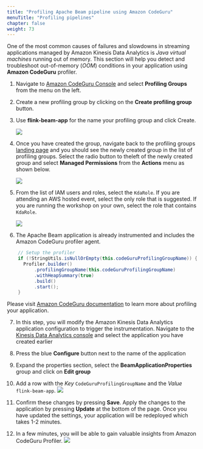 ```yaml
---
title: "Profiling Apache Beam pipeline using Amazon CodeGuru"
menuTitle: "Profiling pipelines"
chapter: false
weight: 73
---
```


One of the most common causes of failures and slowdowns in streaming applications managed by Amazon Kinesis Data Analytics is *Java virtual machines* running out of memory. This section will help you detect and troubleshoot out-of-memory (*OOM*) conditions in your application using **Amazon CodeGuru** profiler.

1. Navigate to [Amazon CodeGuru Console](https://console.aws.amazon.com/codeguru/profiler/) and select **Profiling Groups** from the menu on the left.

2. Create a new profiling group by clicking on the **Create profiling group** button.

3. Use **flink-beam-app** for the name your profiling group and click Create.

   ![](/images/beam-on-kda/profiler-group-1.png)

4. Once you have created the group, navigate back to the profiling groups [landing page](https://console.aws.amazon.com/codeguru/profiler/) and you should see the newly created group in the list of profiling groups. Select the radio button to theleft of the newly created group and select **Managed Permissions** from the **Actions** menu as shown below.

   ![](/images/beam-on-kda/profiler-group-2.png)

5. From the list of IAM users and roles, select the `KdaRole`. If you are attending an AWS hosted event, select the only role that is suggested. If you are running the workshop on your own, select the role that contains `KdaRole`.

   ![](/images/beam-on-kda/profiler-group-3.png)

6. The Apache Beam application is already instrumented and includes the Amazon CodeGuru profiler agent. 
```java
    // Setup the profiler
    if (!StringUtils.isNullOrEmpty(this.codeGuruProfilingGroupName)) {
      Profiler.builder()
          .profilingGroupName(this.codeGuruProfilingGroupName)
          .withHeapSummary(true)
          .build()
          .start();
    }
```
Please visit [Amazon CodeGuru documentation](https://docs.aws.amazon.com/codeguru/latest/profiler-ug/enabling-the-agent-with-code.html) to learn more about profiling your application.

7. In this step, you will modify the Amazon Kinesis Data Analytics application configuration to trigger the instrumentation. Navigate to the [Kinesis Data Analytics console](https://console.aws.amazon.com/kinesisanalytics/home#/applications/dashboard) and select the application you have created earlier

8. Press the blue **Configure** button next to the name of the application

9. Expand the properties section, select the **BeamApplicationProperties** group and click on **Edit group**

10. Add a row with the *Key* `CodeGuruProfilingGroupName` and the *Value* `flink-beam-app`.
   ![](/images/beam-on-kda/profiler-group-4.png)

11. Confirm these changes by pressing **Save**. Apply the changes to the application by pressing **Update** at the bottom of the page. Once you have updated the settings, your application will be redeployed which takes 1-2 minutes.

12. In a few minutes, you will be able to gain valuable insights from Amazon CodeGuru Profiler.
   ![](/images/beam-on-kda/profiler-group-5.png)
